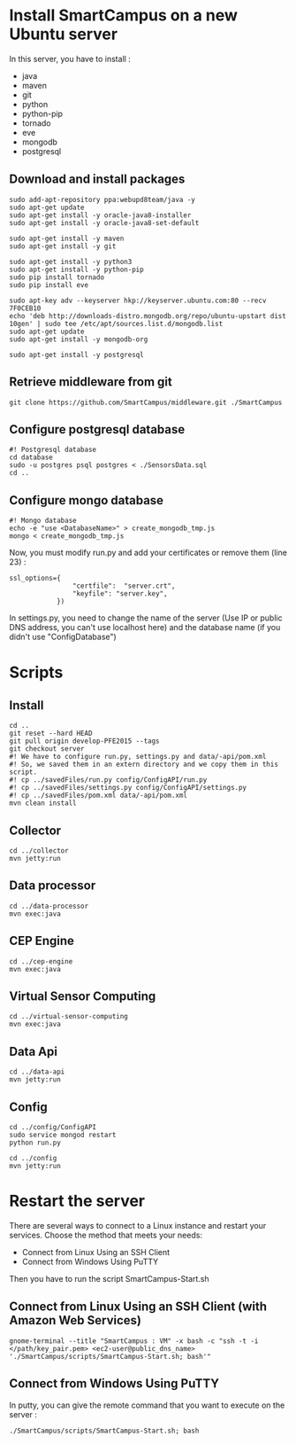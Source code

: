 Install SmartCampus on a new Ubuntu server
==========================================

In this server, you have to install : 
* java
* maven
* git
* python
* python-pip
* tornado
* eve
* mongodb
* postgresql


Download and install packages
----------------------------

```
sudo add-apt-repository ppa:webupd8team/java -y
sudo apt-get update
sudo apt-get install -y oracle-java8-installer
sudo apt-get install -y oracle-java8-set-default

sudo apt-get install -y maven
sudo apt-get install -y git

sudo apt-get install -y python3
sudo apt-get install -y python-pip
sudo pip install tornado
sudo pip install eve

sudo apt-key adv --keyserver hkp://keyserver.ubuntu.com:80 --recv 7F0CEB10
echo 'deb http://downloads-distro.mongodb.org/repo/ubuntu-upstart dist 10gen' | sudo tee /etc/apt/sources.list.d/mongodb.list
sudo apt-get update
sudo apt-get install -y mongodb-org

sudo apt-get install -y postgresql
```

Retrieve middleware from git
----------------------------------

```
git clone https://github.com/SmartCampus/middleware.git ./SmartCampus
```

Configure postgresql database
-----------------------------
```
#! Postgresql database
cd database
sudo -u postgres psql postgres < ./SensorsData.sql
cd ..
```

Configure mongo database
-------------------------
```
#! Mongo database
echo -e "use <DatabaseName>" > create_mongodb_tmp.js
mongo < create_mongodb_tmp.js
```

Now, you must modify run.py and add your certificates or remove them (line 23) :
```
ssl_options={
				"certfile":  "server.crt",
				"keyfile": "server.key",
			})
```

In settings.py, you need to change the name of the server (Use IP or public DNS address, you can't use localhost here) and the database name (if you didn't use "ConfigDatabase")



Scripts
=======

Install
-------------
```
cd ..
git reset --hard HEAD
git pull origin develop-PFE2015 --tags
git checkout server
#! We have to configure run.py, settings.py and data/-api/pom.xml  
#! So, we saved them in an extern directory and we copy them in this script.
#! cp ../savedFiles/run.py config/ConfigAPI/run.py
#! cp ../savedFiles/settings.py config/ConfigAPI/settings.py
#! cp ../savedFiles/pom.xml data/-api/pom.xml
mvn clean install
```

Collector
---------
```
cd ../collector
mvn jetty:run
```

Data processor
--------------
```
cd ../data-processor
mvn exec:java
```

CEP Engine
--------------
```
cd ../cep-engine
mvn exec:java
```

Virtual Sensor Computing
--------------
```
cd ../virtual-sensor-computing
mvn exec:java
```

Data Api
--------
```
cd ../data-api
mvn jetty:run
```

Config
------
```
cd ../config/ConfigAPI
sudo service mongod restart
python run.py
```
```
cd ../config
mvn jetty:run
```


Restart the server
=================
There are several ways to connect to a Linux instance and restart your services. Choose the method that meets your needs:
* Connect from Linux Using an SSH Client
* Connect from Windows Using PuTTY

Then you have to run the script SmartCampus-Start.sh

Connect from Linux Using an SSH Client (with Amazon Web Services)
-------------------
```
gnome-terminal --title "SmartCampus : VM" -x bash -c "ssh -t -i </path/key_pair.pem> <ec2-user@public_dns_name> './SmartCampus/scripts/SmartCampus-Start.sh; bash'"
```

Connect from Windows Using PuTTY
-------------------
In putty, you can give the remote command that you want to execute on the server : 
```
./SmartCampus/scripts/SmartCampus-Start.sh; bash
```
